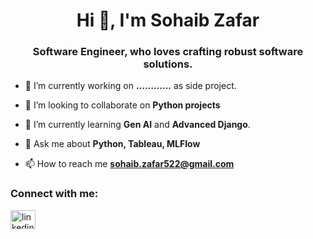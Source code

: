 <h1 align="center">Hi 👋, I'm Sohaib Zafar</h1>
<h3 align="center">Software Engineer, who loves crafting robust software solutions.</h3>

- 🔭 I’m currently working on **............** as side project.

- 👯 I’m looking to collaborate on **Python projects**

- 🌱 I’m currently learning **Gen AI** and **Advanced Django**.

- 💬 Ask me about **Python, Tableau, MLFlow**

- 📫 How to reach me **sohaib.zafar522@gmail.com**

<h3 align="left">Connect with me:</h3>
<p align="left">
<a href="rhttps://www.linkedin.com/in/sohaib-zafar-9428b5262" target="blank"><img align="center" src="https://raw.githubusercontent.com/rahuldkjain/github-profile-readme-generator/master/src/images/icons/Social/linked-in-alt.svg" alt="linkedin.com/in/mosafdar" height="30" width="40" /></a>
</p>
